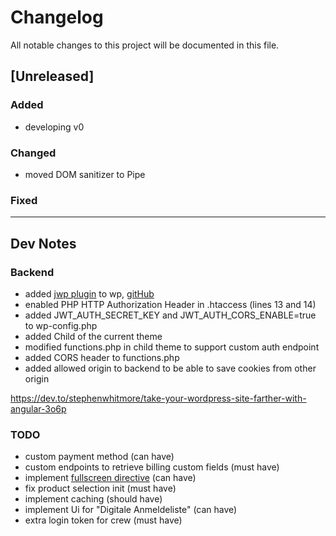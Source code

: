 # Changelog

All notable changes to this project will be documented in this file.

## [Unreleased]

### Added

- developing v0

### Changed

- moved DOM sanitizer to Pipe

### Fixed

---

## Dev Notes

### Backend

- added [jwp plugin](https://de.wordpress.org/plugins/jwt-authentication-for-wp-rest-api/) to wp, [gitHub](https://github.com/Tmeister/wp-api-jwt-auth/)
- enabled PHP HTTP Authorization Header in .htaccess (lines 13 and 14)
- added JWT_AUTH_SECRET_KEY and JWT_AUTH_CORS_ENABLE=true to wp-config.php
- added Child of the current theme
- modified functions.php in child theme to support custom auth endpoint
- added CORS header to functions.php
- added allowed origin to backend to be able to save cookies from other origin

https://dev.to/stephenwhitmore/take-your-wordpress-site-farther-with-angular-3o6p

### TODO

- custom payment method (can have)
- custom endpoints to retrieve billing custom fields (must have)
- implement [fullscreen directive](https://medium.com/@milan.barac/angular-fullscreen-cd8b788c348f) (can have)
- fix product selection init (must have)
- implement caching (should have)
- implement Ui for "Digitale Anmeldeliste" (can have)
- extra login token for crew (must have)

